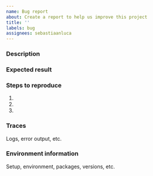 ```yaml
---
name: Bug report
about: Create a report to help us improve this project
title: ''
labels: bug
assignees: sebastiaanluca
---
```


### Description

### Expected result

### Steps to reproduce

1.
2.
3.

### Traces

Logs, error output, etc.

### Environment information

Setup, environment, packages, versions, etc.
